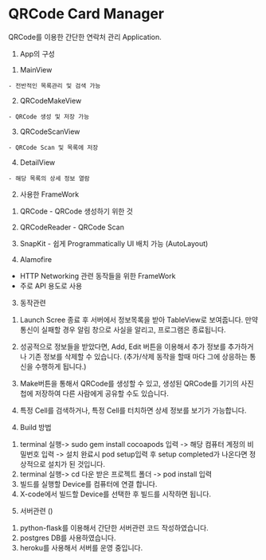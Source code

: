 # QRCode Card Manager
QRCode를 이용한 간단한 연락처 관리 Application.

1. App의 구성
  
  1) MainView
    
    - 전반적인 목록관리 및 검색 가능
  
  2) QRCodeMakeView
  
    - QRCode 생성 및 저장 가능
  
  3) QRCodeScanView
  
    - QRCode Scan 및 목록에 저장
  
  4) DetailView
  
    - 해당 목록의 상세 정보 열람
    
2. 사용한 FrameWork
  
  1) QRCode
    - QRCode 생성하기 위한 것
  
  2) QRCodeReader
    - QRCode Scan
  
  3) SnapKit
    - 쉽게 Programmatically UI 배치 가능 (AutoLayout)
  
  4) Alamofire
   - HTTP Networking 관련 동작들을 위한 FrameWork
   - 주로 API 용도로 사용
   
3. 동작관련
  
  1) Launch Scree 종료 후 서버에서 정보목록을 받아 TableView로 보여줍니다. 만약 통신이 실패할 경우 알림 창으로 사실을 알리고, 프로그램은 종료됩니다.
  
  2) 성공적으로 정보들을 받았다면, Add, Edit 버튼을 이용해서 추가 정보를 추가하거나 기존 정보를 삭제할 수 있습니다. (추가/삭제 동작을 할때 마다 그에 상응하는 통신을 수행하게 됩니다.)
  
  3) Make버튼을 통해서 QRCode를 생성할 수 있고, 생성된 QRCode를 기기의 사진첩에 저장하여 다른 사람에게 공유할 수도 있습니다.
  
  4) 특정 Cell를 검색하거나, 특정 Cell를 터치하면 상세 정보를 보기가 가능합니다.
  
4. Build 방법
  1) terminal 실행-> sudo gem install cocoapods 입력 -> 해당 컴퓨터 계정의 비밀번호 입력
  -> 설치 완료시 pod setup입력 후 setup completed가 나온다면 정상적으로 설치가 된 것입니다.
  2) terminal 실행-> cd 다운 받은 프로젝트 폴더 -> pod install 입력
  3) 빌드를 실행할 Device를 컴퓨터에 연결 합니다.
  3) X-code에서 빌드할 Device를 선택한 후 빌드를 시작하면 됩니다.
5. 서버관련 ()
  1) python-flask를 이용해서 간단한 서버관련 코드 작성하였습니다.
  2) postgres DB를 사용하였습니다.
  3) heroku를 사용해서 서버를 운영 중입니다.
